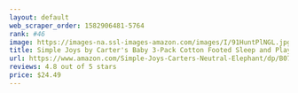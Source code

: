 ```yaml
---
layout: default 
﻿web_scraper_order: 1582906481-5764
rank: #46
image: https://images-na.ssl-images-amazon.com/images/I/91HuntPlNGL.jpg
title: Simple Joys by Carter's Baby 3-Pack Cotton Footed Sleep and Play
url: https://www.amazon.com/Simple-Joys-Carters-Neutral-Elephant/dp/B075Z24GR9/ref=zg_mw_fashion_46?_encoding=UTF8&psc=1&refRID=66WPJ0NPG4B2ZT1JZ4BC
reviews: 4.8 out of 5 stars
price: $24.49 
---
```

